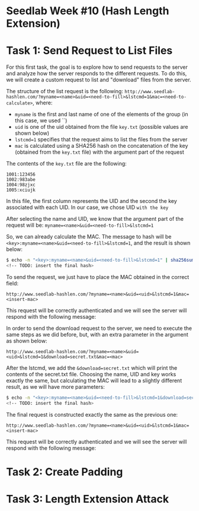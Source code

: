 # Seedlab Week #10 (Hash Length Extension)

# Task 1: Send Request to List Files

For this first task, the goal is to explore how to send requests to the server and analyze how the server responds to the different requests. To do this, we will create a custom request to list and "download" files from the server.

The structure of the list request is the following: `http://www.seedlab-hashlen.com/?myname=<name>&uid=<need-to-fill>&lstcmd=1&mac=<need-to-calculate>`, where: 
- `myname` is the first and last name of one of the elements of the group (in this case, we used ``)<!-- TODO: insert name here -->
- `uid` is one of the uid obtained from the file `key.txt` (possible values are shown below)
- `lstcmd=1` specifies that the request aims to list the files from the server
- `mac` is calculated using a SHA256 hash on the concatenation of the key (obtained from the `key.txt` file) with the argument part of the request

The contents of the `key.txt` file are the following:
```
1001:123456
1002:983abe
1004:98zjxc
1005:xciujk
```
In this file, the first column represents the UID and the second the key associated with each UID. In our case, we chose UID `` with the key `` <!-- TODO: Fill these values-->

After selecting the name and UID, we know that the argument part of the request will be: `myname=<name>&uid=<need-to-fill>&lstcmd=1`

So, we can already calculate the MAC. The message to hash will be `<key>:myname=<name>&uid=<need-to-fill>&lstcmd=1`, and the result is shown below:

```sh
$ echo -n "<key>:myname=<name>&uid=<need-to-fill>&lstcmd=1" | sha256sum
<!-- TODO: insert the final hash>
```

To send the request, we just have to place the MAC obtained in the correct field:
```
http://www.seedlab-hashlen.com/?myname=<name>&uid=<uid>&lstcmd=1&mac=<insert-mac>
```
This request will be correctly authenticated and we will see the server will respond with the following message:

<!-- TODO: insert screenshot -->

In order to send the download request to the server, we need to execute the same steps as we did before, but, with an extra parameter in the argument as shown below:
```
http://www.seedlab-hashlen.com/?myname=<name>&uid=<uid>&lstcmd=1&download=secret.txt&mac=<mac>
```

After the lstcmd, we add the `&download=secret.txt` which will print the contents of the secret.txt file. Choosing the name, UID and key works exactly the same, but calculating the MAC will lead to a slightly different result, as we will have more parameters:
```sh
$ echo -n "<key>:myname=<name>&uid=<need-to-fill>&lstcmd=1&download=secret.txt" | sha256sum
<!-- TODO: insert the final hash>
```

The final request is constructed exactly the same as the previous one:
```
http://www.seedlab-hashlen.com/?myname=<name>&uid=<uid>&lstcmd=1&mac=<insert-mac>
```
This request will be correctly authenticated and we will see the server will respond with the following message:

<!-- TODO: insert screenshot -->

# Task 2: Create Padding


# Task 3: Length Extension Attack
